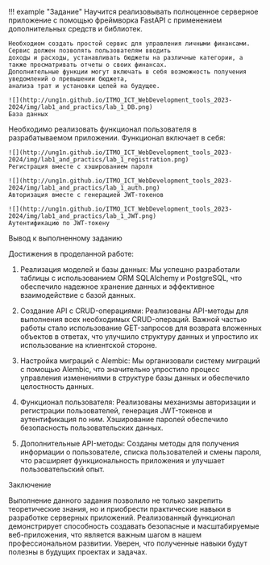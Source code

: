 !!! example "Задание"
    Научится реализовывать полноценное серверное приложение с помощью фреймворка FastAPI с применением дополнительных средств и библиотек.

    Необходиом создать простой сервис для управления личными финансами. Сервис должен позволять пользователям вводить 
    доходы и расходы, устанавливать бюджеты на различные категории, а также просматривать отчеты о своих финансах. 
    Дополнительные функции могут включать в себя возможность получения уведомлений о превышении бюджета, 
    анализа трат и установки целей на будущее.

    ![](http://ung1n.github.io/ITMO_ICT_WebDevelopment_tools_2023-2024/img/lab1_and_practics/lab_1_DB.png)  
    База данных

Необходимо реализовать функционал пользователя в разрабатываемом приложении. Функционал включает в себя:

    ![](http://ung1n.github.io/ITMO_ICT_WebDevelopment_tools_2023-2024/img/lab1_and_practics/lab_1_registration.png) 
    Регистрация вместе с хэшированием пароля

    ![](http://ung1n.github.io/ITMO_ICT_WebDevelopment_tools_2023-2024/img/lab1_and_practics/lab_1_auth.png) 
    Авторизация вместе с генерацией JWT-токенов

    ![](http://ung1n.github.io/ITMO_ICT_WebDevelopment_tools_2023-2024/img/lab1_and_practics/lab_1_JWT.png) 
    Аутентификацию по JWT-токену


Вывод к выполненному заданию

Достижения в проделанной работе:

1. Реализация моделей и базы данных:
   Мы успешно разработали таблицы с использованием ORM SQLAlchemy и PostgreSQL, что обеспечило надежное хранение 
   данных и эффективное взаимодействие с базой данных.

2. Создание API с CRUD-операциями:
   Реализованы API-методы для выполнения всех необходимых CRUD-операций. Важной частью работы стало использование 
   GET-запросов для возврата вложенных объектов в ответах, что улучшило структуру данных и упростило их использование на клиентской стороне.

3. Настройка миграций с Alembic:
   Мы организовали систему миграций с помощью Alembic, что значительно упростило процесс управления изменениями 
   в структуре базы данных и обеспечило целостность данных.

4. Функционал пользователя:
   Реализованы механизмы авторизации и регистрации пользователей, генерация JWT-токенов и аутентификация по ним. 
   Хэширование паролей обеспечило безопасность пользовательских данных.

7. Дополнительные API-методы:
   Созданы методы для получения информации о пользователе, списка пользователей и смены пароля, 
   что расширяет функциональность приложения и улучшает пользовательский опыт.
   
Заключение

Выполнение данного задания позволило не только закрепить теоретические знания, 
но и приобрести практические навыки в разработке серверных приложений. 
Реализованный функционал демонстрирует способность создавать безопасные и масштабируемые веб-приложения, 
что является важным шагом в нашем профессиональном развитии. Уверен, что полученные навыки будут полезны в будущих проектах и задачах.



